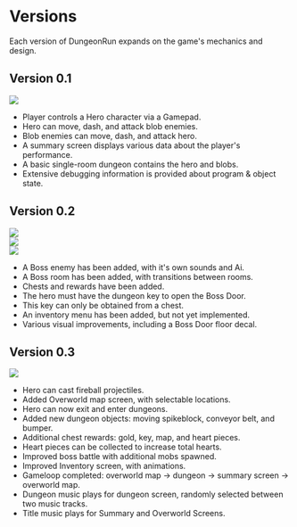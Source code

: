 # Versions
Each version of DungeonRun expands on the game's mechanics and design.  


## Version 0.1
![](https://github.com/MrGrak/DungeonRun/blob/master/Gifs/DungeonRun0p1.gif)  

+ Player controls a Hero character via a Gamepad.
+ Hero can move, dash, and attack blob enemies.
+ Blob enemies can move, dash, and attack hero.
+ A summary screen displays various data about the player's performance.
+ A basic single-room dungeon contains the hero and blobs.
+ Extensive debugging information is provided about program & object state.


## Version 0.2  
![](https://github.com/MrGrak/DungeonRun/blob/master/Gifs/DungeonRun0p2A.gif)  
![](https://github.com/MrGrak/DungeonRun/blob/master/Gifs/DungeonRun0p2B.gif)  
![](https://github.com/MrGrak/DungeonRun/blob/master/Gifs/DungeonRun0p2C.gif)  

+ A Boss enemy has been added, with it's own sounds and Ai.
+ A Boss room has been added, with transitions between rooms.
+ Chests and rewards have been added.
+ The hero must have the dungeon key to open the Boss Door.
+ This key can only be obtained from a chest.
+ An inventory menu has been added, but not yet implemented.
+ Various visual improvements, including a Boss Door floor decal.


## Version 0.3  
![](https://github.com/MrGrak/DungeonRun/blob/master/Gifs/DungeonRun0p3A.gif)  

+ Hero can cast fireball projectiles.
+ Added Overworld map screen, with selectable locations.
+ Hero can now exit and enter dungeons.
+ Added new dungeon objects: moving spikeblock, conveyor belt, and bumper.
+ Additional chest rewards: gold, key, map, and heart pieces.
+ Heart pieces can be collected to increase total hearts.
+ Improved boss battle with additional mobs spawned.
+ Improved Inventory screen, with animations.
+ Gameloop completed: overworld map -> dungeon -> summary screen -> overworld map.
+ Dungeon music plays for dungeon screen, randomly selected between two music tracks.
+ Title music plays for Summary and Overworld Screens.
